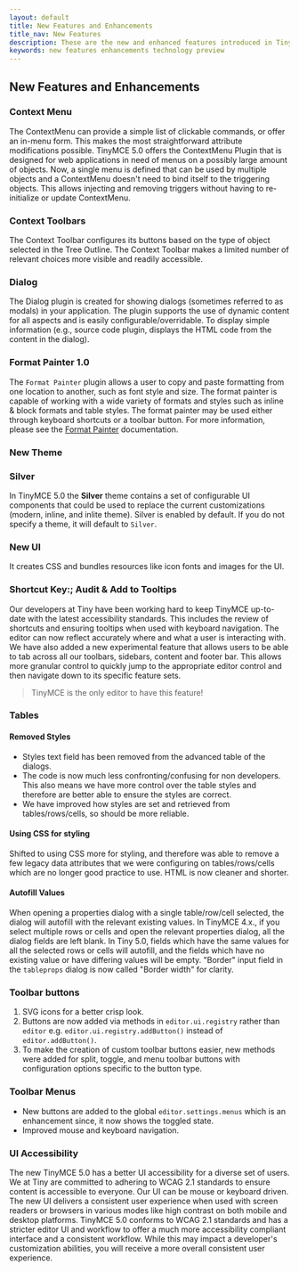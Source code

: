 ```yaml
---
layout: default
title: New Features and Enhancements
title_nav: New Features
description: These are the new and enhanced features introduced in TinyMCE 5.0.
keywords: new features enhancements technology preview
---
```


## New Features and Enhancements

### Context Menu

The ContextMenu can provide a simple list of clickable commands, or offer an in-menu form. This makes the most straightforward attribute modifications possible. TinyMCE 5.0 offers the ContextMenu Plugin that is designed for web applications in need of menus on a possibly large amount of objects. Now, a single menu is defined that can be used by multiple objects and a ContextMenu doesn't need to bind itself to the triggering objects. This allows injecting and removing triggers without having to re-initialize or update ContextMenu.

### Context Toolbars

The Context Toolbar configures its buttons based on the type of object selected in the Tree Outline. The Context Toolbar makes a limited number of relevant choices more visible and readily accessible.

<!-- ### Custom Menu Items

* `editor.menuitems`, [see configuration]({{site.baseurl}}/components/toolbarbuttons/components/menu/).

### Custom Sidebars

* `editor.addSidebar`, Docs coming soon. -->

### Dialog

The Dialog plugin is created for showing dialogs (sometimes referred to as modals) in your application. The plugin supports the use of dynamic content for all aspects and is easily configurable/overridable. To display simple information (e.g., source code plugin, displays the HTML code from the content in the dialog).

### Format Painter 1.0

The `Format Painter` plugin allows a user to copy and paste formatting from one location to another, such as font style and size. The format painter is capable of working with a wide variety of formats and styles such as inline & block formats and table styles.
The format painter may be used either through keyboard shortcuts or a toolbar button. For more information, please see the [Format Painter]({{site.baseurl}}/plugins/formatpainter/) documentation.

<!-- ### Icon Packs

- New Section [(DOC-161)](https://ephocks.atlassian.net/browse/DOC-161)

### Modernize default content in TinyMCE 5.0

- New Section [(DOC-162)](https://ephocks.atlassian.net/browse/DOC-162) -->

### New Theme

### Silver

In TinyMCE 5.0 the **Silver** theme contains a set of configurable UI components that could be used to replace the current customizations (modern, inline, and inlite theme). Silver is enabled by default. If you do not specify a theme, it will default to `Silver`.

### New UI

It creates CSS and bundles resources like icon fonts and images for the UI.

<!-- ### Permanent Pen 1.0

The Permanent Pen allows you to add comments or responses in emails or other Notes documents, without having to change the test color or style. You can highlight text in two ways - using a permanent pen or using a highlighter pen. You must be in a rich-text field to use permanent pen and highlighters.


The Permanent Pen enables you to add text in a different color, typeface and type style, or font than the default font settings so that it stands out from the rest of the document. This is especially useful for collaborative projects because each user can work ina different colored permanent pen; everyone can see who contributed to the document by the color of the text.


This feature is easier to use when you want to apply the same text formatting to noncontagious text that you have already typed, or when you are inserting new text into existing text such as comments. Permanent Pen only works in a rich text field such as the body of a message.


The Permanent Pen function is available in the toolbar. When you click the Permanent pen icon and begin typing, the input defaults to `Arial` `bold` font; font size `12` and font color `red`. To disable the Permanent Pen function, click the Permanent pen icon again.


You can click anywhere in the text field to use the Permanent Pen function. To change the text style while Permanent Pen is enabled, right-click to open the **Context** menu, then select **Permanent pen** properties to open the **Permanent pen** properties dialog. -->

### Shortcut Key:; Audit & Add to Tooltips

Our developers at Tiny have been working hard to keep TinyMCE up-to-date with the latest accessibility standards. This includes the review of shortcuts and ensuring tooltips when used with keyboard navigation.
The editor can now reflect accurately where and what a user is interacting with. We have also added a new experimental feature that allows users to be able to tab across all our toolbars, sidebars, content and footer bar. This allows more granular control to quickly jump to the appropriate editor control and then navigate down to its specific feature sets.

> TinyMCE is the only editor to have this feature!

### Tables

#### Removed Styles

* Styles text field has been removed from the advanced table of the dialogs.
* The code is now much less confronting/confusing for non developers. This also means we have more control over the table styles and therefore are better able to ensure the styles are correct.
* We have improved how styles are set and retrieved from tables/rows/cells, so should be more reliable.

#### Using CSS for styling

Shifted to using CSS more for styling, and therefore was able to remove a few legacy data attributes that we were configuring on tables/rows/cells which are no longer good practice to use. HTML is now cleaner and shorter.

#### Autofill Values

When opening a properties dialog with a single table/row/cell selected, the dialog will autofill with the relevant existing values. In TinyMCE 4.x., if you select multiple rows or cells and open the relevant properties dialog, all the dialog fields are left blank. In Tiny 5.0, fields which have the same values for all the selected rows or cells will autofill, and the fields which have no existing value or have differing values will be empty.
"Border" input field in the `tableprops` dialog is now called "Border width" for clarity.

### Toolbar buttons

1. SVG icons for a better crisp look.
2. Buttons are now added via methods in `editor.ui.registry` rather than `editor` e.g. `editor.ui.registry.addButton()` instead of `editor.addButton()`.
3. To make the creation of custom toolbar buttons easier, new methods were added for split, toggle, and menu toolbar buttons with configuration options specific to the button type.

### Toolbar Menus

* New buttons are added to the global `editor.settings.menus` which is an enhancement since, it now shows the toggled state.
* Improved mouse and keyboard navigation.

### UI Accessibility

The new TinyMCE 5.0 has a better UI accessibility for a diverse set of users. We at Tiny are committed to adhering to WCAG 2.1 standards to ensure content is accessible to everyone.
Our UI can be mouse or keyboard driven. The new UI delivers a consistent user experience when used with screen readers or browsers in various modes like high contrast on both mobile and desktop platforms.
TinyMCE 5.0 conforms to WCAG 2.1 standards and has a stricter editor UI and workflow to offer a much more accessibility compliant interface and a consistent workflow. While this may impact a developer's customization abilities, you will receive a more overall consistent user experience.

<!-- ### UI Microcopy Audit

- New Section [(DOC-163)](https://ephocks.atlassian.net/browse/DOC-163) -->







